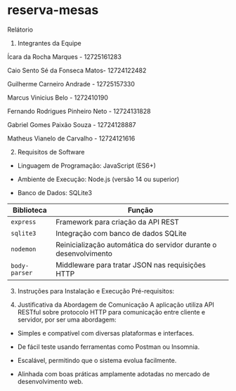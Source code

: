 # reserva-mesas
Relátorio 

1. Integrantes da Equipe

Ícara da Rocha Marques - 12725161283

Caio Sento Sé da Fonseca Matos- 12724122482

Guilherme Carneiro Andrade - 12725157330

Marcus Vinicius Belo - 1272410190

Fernando Rodrigues Pinheiro Neto - 12724131828

Gabriel Gomes Paixão Souza - 12724128887

Matheus Vianelo de Carvalho - 12724121616

2. Requisitos de Software

- Linguagem de Programação: JavaScript (ES6+)

- Ambiente de Execução: Node.js (versão 14 ou superior)

- Banco de Dados: SQLite3

| Biblioteca    | Função                                                           |
| ------------- | ---------------------------------------------------------------- |
| `express`     | Framework para criação da API REST                               |
| `sqlite3`     | Integração com banco de dados SQLite                             |
| `nodemon`     | Reinicialização automática do servidor durante o desenvolvimento |
| `body-parser` | Middleware para tratar JSON nas requisições HTTP     |

3. Instruções para Instalação e Execução
  Pré-requisitos:
  
   
5. Justificativa da Abordagem de Comunicação
   A aplicação utiliza API RESTful sobre protocolo HTTP para comunicação entre cliente e servidor, por ser uma abordagem:

- Simples e compatível com diversas plataformas e interfaces.

- De fácil teste usando ferramentas como Postman ou Insomnia.

- Escalável, permitindo que o sistema evolua facilmente.

- Alinhada com boas práticas amplamente adotadas no mercado de desenvolvimento web.

 
    
